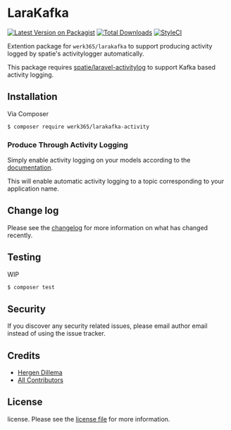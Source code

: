 # LaraKafka

[![Latest Version on Packagist][ico-version]][link-packagist]
[![Total Downloads][ico-downloads]][link-downloads]
[![StyleCI][ico-styleci]][link-styleci]

Extention package for `werk365/larakafka` to support producing activity logged by spatie's activitylogger automatically. 

This package requires [spatie/laravel-activitylog](https://github.com/spatie/laravel-activitylog) to support Kafka based activity logging.

## Installation

Via Composer

``` bash
$ composer require werk365/larakafka-activity
```



### Produce Through Activity Logging
Simply enable activity logging on your models according to the [documentation](https://spatie.be/docs/laravel-activitylog/v3/advanced-usage/logging-model-events).

This will enable automatic activity logging to a topic corresponding to your application name.

## Change log

Please see the [changelog](changelog.md) for more information on what has changed recently.

## Testing


WIP

``` bash
$ composer test
```


## Security

If you discover any security related issues, please email author email instead of using the issue tracker.

## Credits

- [Hergen Dillema][link-author]
- [All Contributors][link-contributors]

## License

license. Please see the [license file](license.md) for more information.

[ico-version]: https://img.shields.io/packagist/v/werk365/larakafka-activity.svg?style=flat-square
[ico-downloads]: https://img.shields.io/packagist/dt/werk365/larakafka-activity.svg?style=flat-square
[ico-travis]: https://img.shields.io/travis/werk365/larakafka-activity/master.svg?style=flat-square
[ico-styleci]: https://styleci.io/repos/383457421/shield

[link-packagist]: https://packagist.org/packages/werk365/larakafka-activity
[link-downloads]: https://packagist.org/packages/werk365/larakafka-activity
[link-travis]: https://travis-ci.org/werk365/larakafka
[link-styleci]: https://styleci.io/repos/383457421
[link-author]: https://github.com/HergenD
[link-contributors]: ../../contributors
